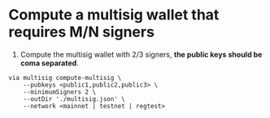 # Compute a multisig wallet that requires M/N signers

1. Compute the multisig wallet with 2/3 signers, **the public keys should be coma separated**.

```sh,
via multisig compute-multisig \
    --pubkeys <public1,public2,public3> \
    --minimumSigners 2 \
    --outDir './multisig.json' \
    --network <mainnet | testnet | regtest>
```

